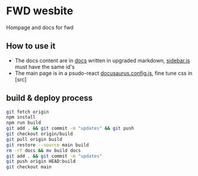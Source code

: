 # FWD wesbite
Hompage and docs for fwd

## How to use it
- The docs content are in [docs](docs) written in upgraded markdown, [sidebar.js](sidebar.js) must have the same id's
- The main page is in a psudo-react [docusaurus.config.js](docusaurus.config.js), fine tune css in [src]

## build & deploy process
```bash
git fetch origin
npm install
npm run build
git add . && git commit -m "updates" && git push 
git checkout origin/build
git pull origin build
git restore --source main build
rm -rf docs && mv build docs
git add . && git commit -m "updates"
git push origin HEAD:build
git checkout main
```

